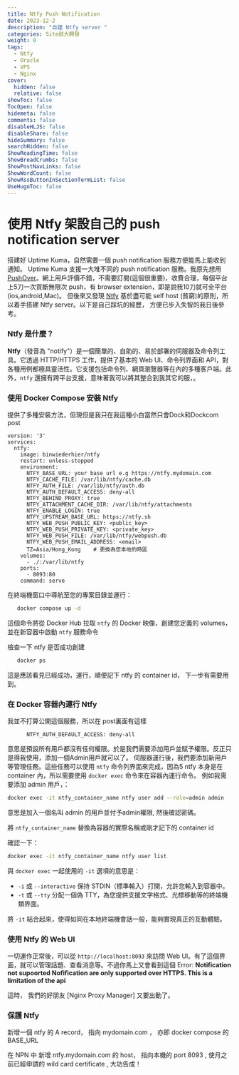 ```yaml
---
title: Ntfy Push Notification
date: 2023-12-2
description: "自建 Ntfy server "
categories: Site部大開發
weight: 0
tags:
  - Ntfy
  - Oracle
  - VPS
  - Nginx
cover:
  hidden: false
  relative: false
showToc: false
TocOpen: false
hidemeta: false
comments: false
disableHLJS: false
disableShare: false
hideSummary: false
searchHidden: false
ShowReadingTime: false
ShowBreadCrumbs: false
ShowPostNavLinks: false
ShowWordCount: false
ShowRssButtonInSectionTermList: false
UseHugoToc: false
---
```


# 使用 Ntfy 架設自己的 push notification server

搭建好 Uptime Kuma，自然需要一個 push notification 服務方便能馬上能收到通知。 Uptime Kuma 支援一大堆不同的 push notification 服務。我原先想用[PushOver](https://pushover.net/)。網上用戶評價不錯，不需要訂閱(這個很重要)，收費合理，每個平台上5刀一次買斷無限次 push，有 browser extension，即是說我10刀就可全平台(ios,android,Mac)。
但後來又發現 [Ntfy](https://ntfy.sh) 基於盡可能 self host (貧窮)的原則，所以着手搭建 Ntfy server。以下是自己踩坑的經歷， 方便已步入失智的我日後參考。


### Ntfy 是什麼？

**Ntfy**（發音為 "notify"）是一個簡單的、自助的、易於部署的伺服器及命令列工具。它透過 HTTP/HTTPS 工作，提供了基本的 Web UI、命令列界面和 API，對各種用例都極具靈活性。它支援包括命令列、網頁瀏覽器等在內的多種客戶端。此外，`ntfy` 還擁有跨平台支援，意味著我可以將其整合到我其它的服，。

### 使用 Docker Compose 安裝 Ntfy


提供了多種安裝方法，但現但是我只在我這種小白當然只會Dock和Dockcom post

```ymal
version: '3'
services:
  ntfy:
    image: binwiederhier/ntfy
    restart: unless-stopped
    environment:
      NTFY_BASE_URL: your base url e.g https://ntfy.mydomain.com
      NTFY_CACHE_FILE: /var/lib/ntfy/cache.db
      NTFY_AUTH_FILE: /var/lib/ntfy/auth.db
      NTFY_AUTH_DEFAULT_ACCESS: deny-all
      NTFY_BEHIND_PROXY: true
      NTFY_ATTACHMENT_CACHE_DIR: /var/lib/ntfy/attachments
      NTFY_ENABLE_LOGIN: true
      NTFY_UPSTREAM_BASE_URL: https://ntfy.sh
      NTFY_WEB_PUSH_PUBLIC_KEY: <public_key>
      NTFY_WEB_PUSH_PRIVATE_KEY: <private_key>
      NTFY_WEB_PUSH_FILE: /var/lib/ntfy/webpush.db
      NTFY_WEB_PUSH_EMAIL_ADDRESS: <email>
	  TZ=Asia/Hong_Kong    # 更換為您本地的時區
    volumes:
      - ./:/var/lib/ntfy
    ports:
      - 8093:80
    command: serve
```

在終端機窗口中導航至您的專案目錄並運行：

```bash
   docker compose up -d
```

這個命令將從 Docker Hub 拉取 `ntfy` 的 Docker 映像，創建您定義的 volumes，並在新容器中啟動 `ntfy` 服務命令

檢查一下 ntfy 是否成功創建

```bash
   docker ps
```  
這是應該看見已經成功，運行，順便記下 ntfy 的 container id， 下一步有需要用到。

### 在 Docker 容器內運行 Ntfy 

我並不打算公開這個服務，所以在  post裏面有這樣

```ymal
      NTFY_AUTH_DEFAULT_ACCESS: deny-all
```

意思是預設所有用戶都沒有任何權限。於是我們需要添加用戶並賦予權限。反正只是得我使用，添加一個Admin用戶就可以了。
伺服器運行後，我們要添加新用戶等管理任務。這些任務可以使用 `ntfy` 命令列界面來完成，因為5 ntfy 本身是在 container 內，所以需要使用 `docker exec` 命令來在容器內運行命令。
例如我需要添加 admin 用戶，：

```bash
docker exec -it ntfy_container_name ntfy user add --role=admin admin
```
意思是加入一個名叫 admin 的用戶並付予admin權限, 然後確認密碼。

將 `ntfy_container_name` 替換為容器的實際名稱或剛才記下的 container id

確認一下：

```bash
docker exec -it ntfy_container_name ntfy user list
```


與 `docker exec` 一起使用的 `-it` 選項的意思是：

- `-i` 或 `--interactive` 保持 STDIN（標準輸入）打開，允許您輸入到容器中。
- `-t` 或 `--tty` 分配一個偽 TTY，為您提供支援文字格式、光標移動等的終端機類界面。

將 `-it` 結合起來，使得如同在本地終端機會話一般，能夠實現真正的互動體驗。

### 使用 Ntfy 的 Web UI

一切運作正常後，可以從 `http://localhost:8093` 來訪問 Web UI。有了這個界面，就可以管理話題、查看消息等。不過你馬上又會看到這個 Error:
**Notification not supoorted
Nofification are only supported over HTTPS. This is a limitation of the api**

這時， 我們的好朋友 [Nginx Proxy Manager] 又要出動了。

### 保護 Ntfy

新增一個 ntfy 的 A record， 指向 mydomain.com ， 亦即 docker compose 的 BASE_URL

在 NPN 中 新增 ntfy.mydomain.com 的 host， 指向本機的 port 8093 , 使月之前已經申請的 wild card certificate , 大功告成！

